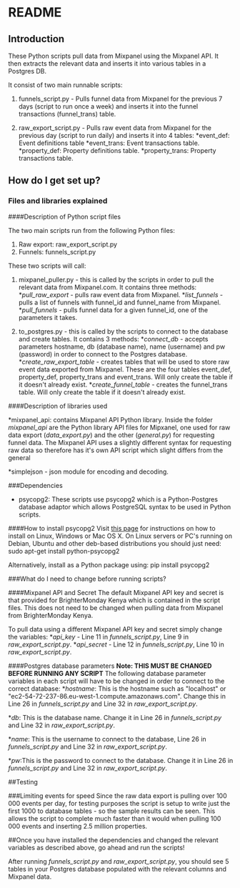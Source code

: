 # README


## Introduction

These Python scripts pull data from Mixpanel using the Mixpanel API. It then extracts the relevant data and inserts it into various tables in a Postgres DB.

It consist of two main runnable scripts:

1. funnels_script.py - Pulls funnel data from Mixpanel for the previous 7 days (script to run once a week) and inserts it into the funnel transactions (funnel_trans) table.

2. raw_export_script.py - Pulls raw event data from Mixpanel for the previous day (script to run daily) and inserts it into 4 tables: 
*event_def: Event definitions table
*event_trans: Event transactions table.
*property_def: Property definitions table.
*property_trans: Property transactions table.

## How do I get set up?

### Files and libraries explained

####Description of Python script files

The two main scripts run from the following Python files:
1. Raw export: raw_export_script.py
2. Funnels: funnels_script.py

These two scripts will call:

1. mixpanel_puller.py - this is called by the scripts in order to pull the relevant data from Mixpanel.com. It contains three methods: 
**pull_raw_export* - pulls raw event data from Mixpanel.
**list_funnels* - pulls a list of funnels with funnel_id and funnel_name from Mixpanel.
**pull_funnels* - pulls funnel data for a given funnel_id, one of the parameters it takes.

2. to_postgres.py - this is called by the scripts to connect to the database and create tables. It contains 3 methods:
**connect_db* - accepts parameters hostname, db (database name), name (username) and pw (password) in order to connect to the Postgres database.
**create_raw_export_table* - creates tables that will be used to store raw event data exported from Mixpanel. These are the four tables event_def, property_def, property_trans and event_trans. Will only create the table if it doesn't already exist.
**create_funnel_table* - creates the funnel_trans table. Will only create the table if it doesn't already exist.

####Description of libraries used

*mixpanel_api: contains Mixpanel API Python library. Inside the folder *mixpanel_api* are the Python library API files for Mipxanel, one used for raw data export (*data_export.py*) and the other (*general.py*) for requesting funnel data. The Mixpanel API uses a slightly different syntax for requesting raw data so therefore has it's own API script which slight differs from the general

*simplejson - json module for encoding and decoding.

###Dependencies
* psycopg2: These scripts use psycopg2 which is a Python-Postgres database adaptor which allows PostgreSQL syntax to be used in Python scripts.

####How to install psycopg2
Visit [this page][install] for instructions on how to install on Linux, Windows or Mac OS X. On Linux servers or PC's running on Debian, Ubuntu and other deb-based distributions you should just need:
	sudo apt-get install python-psycopg2

Alternatively, install as a Python package using:
	pip install psycopg2

###What do I need to change before running scripts?

####Mixpanel API and Secret
The default Mixpanel API key and secret is that provided for BrighterMonday Kenya which is contained in the script files. This does not need to be changed when pulling data from Mixpanel from BrighterMonday Kenya.

To pull data using a different Mixpanel API key and secret simply change the variables:
**api_key* - Line 11 in *funnels_script.py*, Line 9 in *raw_export_script.py*.
**api_secret* - Line 12 in *funnels_script.py*, Line 10 in *raw_export_script.py*.

####Postgres database parameters
**Note: THIS MUST BE CHANGED BEFORE RUNNING ANY SCRIPT**
The following database parameter variables in each script will have to be changed in order to connect to the correct database:
**hostname*: This is the hostname such as "localhost" or "ec2-54-72-237-86.eu-west-1.compute.amazonaws.com". Change this in Line 26 in *funnels_script.py* and Line 32 in *raw_export_script.py*. 

**db*: This is the database name. Change it in Line 26 in *funnels_script.py* and Line 32 in *raw_export_script.py*.

**name*: This is the username to connect to the database, Line 26 in *funnels_script.py* and Line 32 in *raw_export_script.py*.

**pw*:This is the password to connect to the database. Change it in Line 26 in *funnels_script.py* and Line 32 in *raw_export_script.py*.

##Testing

###Limiting events for speed
Since the raw data export is pulling over 100 000 events per day, for testing purposes the script is setup to write just the first 1000 to database tables - so the sample results can be seen. This allows the script to complete much faster than it would when pulling 100 000 events and inserting 2.5 million properties.

##Once you have installed the dependencies and changed the relevant variables as described above, go ahead and run the scripts!

After running *funnels_script.py* and *raw_export_script.py*, you should see 5 tables in your Postgres database populated with the relevant columns and Mixpanel data.

[install]: http://initd.org/psycopg/docs/install.html  "How to instal Psycopg2"